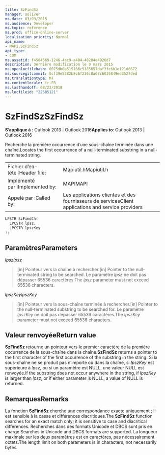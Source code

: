 ```yaml
---
title: SzFindSz
manager: soliver
ms.date: 03/09/2015
ms.audience: Developer
ms.topic: reference
ms.prod: office-online-server
localization_priority: Normal
api_name:
- MAPI.SzFindSz
api_type:
- COM
ms.assetid: f4584569-1246-4ac9-a404-48284e4920d7
description: Dernière modification le 9 mars 2015
ms.openlocfilehash: 0075db0a515166c5185657daf3fc6b1e121d6672
ms.sourcegitcommit: 0cf39e5382b8c6f236c8a63c6036849ed3527ded
ms.translationtype: MT
ms.contentlocale: fr-FR
ms.lasthandoff: 08/23/2018
ms.locfileid: "22585121"
---
```

# <a name="szfindsz"></a><span data-ttu-id="1a026-103">SzFindSz</span><span class="sxs-lookup"><span data-stu-id="1a026-103">SzFindSz</span></span>

  
  
<span data-ttu-id="1a026-104">**S’applique à** : Outlook 2013 | Outlook 2016</span><span class="sxs-lookup"><span data-stu-id="1a026-104">**Applies to**: Outlook 2013 | Outlook 2016</span></span> 
  
<span data-ttu-id="1a026-105">Recherche la première occurrence d’une sous-chaîne terminée dans une chaîne.</span><span class="sxs-lookup"><span data-stu-id="1a026-105">Locates the first occurrence of a null-terminated substring in a null-terminated string.</span></span> 
  
|||
|:-----|:-----|
|<span data-ttu-id="1a026-106">Fichier d’en-tête :</span><span class="sxs-lookup"><span data-stu-id="1a026-106">Header file:</span></span>  <br/> |<span data-ttu-id="1a026-107">Mapiutil.h</span><span class="sxs-lookup"><span data-stu-id="1a026-107">Mapiutil.h</span></span>  <br/> |
|<span data-ttu-id="1a026-108">Implémenté par :</span><span class="sxs-lookup"><span data-stu-id="1a026-108">Implemented by:</span></span>  <br/> |<span data-ttu-id="1a026-109">MAPI</span><span class="sxs-lookup"><span data-stu-id="1a026-109">MAPI</span></span>  <br/> |
|<span data-ttu-id="1a026-110">Appelé par :</span><span class="sxs-lookup"><span data-stu-id="1a026-110">Called by:</span></span>  <br/> |<span data-ttu-id="1a026-111">Les applications clientes et des fournisseurs de services</span><span class="sxs-lookup"><span data-stu-id="1a026-111">Client applications and service providers</span></span>  <br/> |
   
```cpp
LPSTR SzFindCh(
  LPCSTR lpsz,
  LPCSTR lpszKey
);
```

## <a name="parameters"></a><span data-ttu-id="1a026-112">Paramètres</span><span class="sxs-lookup"><span data-stu-id="1a026-112">Parameters</span></span>

 <span data-ttu-id="1a026-113">_lpsz_</span><span class="sxs-lookup"><span data-stu-id="1a026-113">_lpsz_</span></span>
  
> <span data-ttu-id="1a026-114">[in] Pointeur vers la chaîne à rechercher.</span><span class="sxs-lookup"><span data-stu-id="1a026-114">[in] Pointer to the null-terminated string to be searched.</span></span> <span data-ttu-id="1a026-115">Le paramètre _lpsz_ ne doit pas dépasser 65536 caractères.</span><span class="sxs-lookup"><span data-stu-id="1a026-115">The  _lpsz_ parameter must not exceed 65536 characters.</span></span> 
    
 <span data-ttu-id="1a026-116">_lpszKey_</span><span class="sxs-lookup"><span data-stu-id="1a026-116">_lpszKey_</span></span>
  
> <span data-ttu-id="1a026-117">[in] Pointeur vers la sous-chaîne terminée à rechercher.</span><span class="sxs-lookup"><span data-stu-id="1a026-117">[in] Pointer to the null-terminated substring to be searched for.</span></span> <span data-ttu-id="1a026-118">Le paramètre _lpszKey_ ne doit pas dépasser 65536 caractères.</span><span class="sxs-lookup"><span data-stu-id="1a026-118">The  _lpszKey_ parameter must not exceed 65536 characters.</span></span> 
    
## <a name="return-value"></a><span data-ttu-id="1a026-119">Valeur renvoyée</span><span class="sxs-lookup"><span data-stu-id="1a026-119">Return value</span></span>

 <span data-ttu-id="1a026-120">**SzFindSz** retourne un pointeur vers le premier caractère de la première occurrence de la sous-chaîne dans la chaîne.</span><span class="sxs-lookup"><span data-stu-id="1a026-120">**SzFindSz** returns a pointer to the first character of the first occurrence of the substring in the string.</span></span> <span data-ttu-id="1a026-121">Si la sous-chaîne ne se produit pas n’importe où dans la chaîne, si _lpszKey_ est supérieure à _lpsz_, ou si un paramètre est NULL, une valeur NULL est renvoyée.</span><span class="sxs-lookup"><span data-stu-id="1a026-121">If the substring does not occur anywhere in the string, if  _lpszKey_ is larger than  _lpsz_, or if either parameter is NULL, a value of NULL is returned.</span></span> 
  
## <a name="remarks"></a><span data-ttu-id="1a026-122">Remarques</span><span class="sxs-lookup"><span data-stu-id="1a026-122">Remarks</span></span>

<span data-ttu-id="1a026-123">La fonction **SzFindSz** cherche une correspondance exacte uniquement ; Il est sensible à la casse et différences diacritiques.</span><span class="sxs-lookup"><span data-stu-id="1a026-123">The **SzFindSz** function searches for an exact match only; it is sensitive to case and diacritical differences.</span></span> <span data-ttu-id="1a026-124">Recherches dans des formats Unicode et DBCS sont pris en charge.</span><span class="sxs-lookup"><span data-stu-id="1a026-124">Searches in Unicode and DBCS formats are supported.</span></span> <span data-ttu-id="1a026-125">La longueur maximale sur les deux paramètres est en caractères, pas nécessairement octets.</span><span class="sxs-lookup"><span data-stu-id="1a026-125">The length limit on both parameters is in characters, not necessarily bytes.</span></span> 
  

